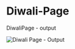 # Diwali-Page



DiwaliPage - output





![Diwali Page - Output](https://github.com/ra-ghava/Diwali-Page/assets/146189602/cd8b4e53-e9f5-4669-ab48-8d5bc8cf0a3a)
